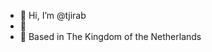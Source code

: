 - 👋 Hi, I’m @tjirab
- 🏢 <null>
- 📍 Based in The Kingdom of the Netherlands

<!---
tjirab/tjirab is a ✨ special ✨ repository because its `README.md` (this file) appears on your GitHub profile.
You can click the Preview link to take a look at your changes.
--->
